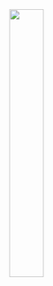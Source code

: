 <div align="center">
   <img src="https://raw.githubusercontent.com/slouchd/slouchd/raw/main/internet.webp" width="35%" height="35%">
</div>
